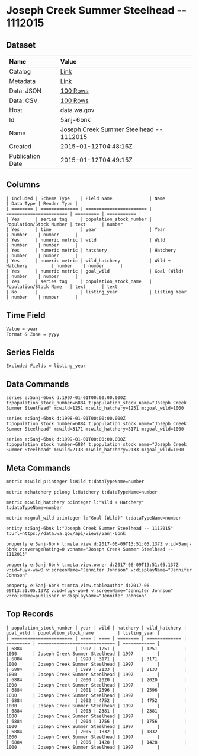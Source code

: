 # Joseph Creek Summer Steelhead -- 1112015

## Dataset

| Name | Value |
| :--- | :---- |
| Catalog | [Link](https://catalog.data.gov/dataset/joseph-creek-summer-steelhead-1112015-ced11) |
| Metadata | [Link](https://data.wa.gov/api/views/5anj-6bnk) |
| Data: JSON | [100 Rows](https://data.wa.gov/api/views/5anj-6bnk/rows.json?max_rows=100) |
| Data: CSV | [100 Rows](https://data.wa.gov/api/views/5anj-6bnk/rows.csv?max_rows=100) |
| Host | data.wa.gov |
| Id | 5anj-6bnk |
| Name | Joseph Creek Summer Steelhead -- 1112015 |
| Created | 2015-01-12T04:48:16Z |
| Publication Date | 2015-01-12T04:49:15Z |

## Columns

```ls
| Included | Schema Type    | Field Name              | Name                    | Data Type | Render Type |
| ======== | ============== | ======================= | ======================= | ========= | =========== |
| Yes      | series tag     | population_stock_number | Population/Stock Number | text      | number      |
| Yes      | time           | year                    | Year                    | number    | number      |
| Yes      | numeric metric | wild                    | Wild                    | number    | number      |
| Yes      | numeric metric | hatchery                | Hatchery                | number    | number      |
| Yes      | numeric metric | wild_hatchery           | Wild + Hatchery         | number    | number      |
| Yes      | numeric metric | goal_wild               | Goal (Wild)             | number    | number      |
| Yes      | series tag     | population_stock_name   | Population/Stock Name   | text      | text        |
| No       |                | listing_year            | Listing Year            | number    | number      |
```

## Time Field

```ls
Value = year
Format & Zone = yyyy
```

## Series Fields

```ls
Excluded Fields = listing_year
```

## Data Commands

```ls
series e:5anj-6bnk d:1997-01-01T00:00:00.000Z t:population_stock_number=6884 t:population_stock_name="Joseph Creek Summer Steelhead" m:wild=1251 m:wild_hatchery=1251 m:goal_wild=1000

series e:5anj-6bnk d:1998-01-01T00:00:00.000Z t:population_stock_number=6884 t:population_stock_name="Joseph Creek Summer Steelhead" m:wild=3171 m:wild_hatchery=3171 m:goal_wild=1000

series e:5anj-6bnk d:1999-01-01T00:00:00.000Z t:population_stock_number=6884 t:population_stock_name="Joseph Creek Summer Steelhead" m:wild=2133 m:wild_hatchery=2133 m:goal_wild=1000
```

## Meta Commands

```ls
metric m:wild p:integer l:Wild t:dataTypeName=number

metric m:hatchery p:long l:Hatchery t:dataTypeName=number

metric m:wild_hatchery p:integer l:"Wild + Hatchery" t:dataTypeName=number

metric m:goal_wild p:integer l:"Goal (Wild)" t:dataTypeName=number

entity e:5anj-6bnk l:"Joseph Creek Summer Steelhead -- 1112015" t:url=https://data.wa.gov/api/views/5anj-6bnk

property e:5anj-6bnk t:meta.view d:2017-06-09T13:51:05.137Z v:id=5anj-6bnk v:averageRating=0 v:name="Joseph Creek Summer Steelhead -- 1112015"

property e:5anj-6bnk t:meta.view.owner d:2017-06-09T13:51:05.137Z v:id=fuyk-waw8 v:screenName="Jennifer Johnson" v:displayName="Jennifer Johnson"

property e:5anj-6bnk t:meta.view.tableauthor d:2017-06-09T13:51:05.137Z v:id=fuyk-waw8 v:screenName="Jennifer Johnson" v:roleName=publisher v:displayName="Jennifer Johnson"
```

## Top Records

```ls
| population_stock_number | year | wild | hatchery | wild_hatchery | goal_wild | population_stock_name         | listing_year | 
| ======================= | ==== | ==== | ======== | ============= | ========= | ============================= | ============ | 
| 6884                    | 1997 | 1251 |          | 1251          | 1000      | Joseph Creek Summer Steelhead | 1997         | 
| 6884                    | 1998 | 3171 |          | 3171          | 1000      | Joseph Creek Summer Steelhead | 1997         | 
| 6884                    | 1999 | 2133 |          | 2133          | 1000      | Joseph Creek Summer Steelhead | 1997         | 
| 6884                    | 2000 | 2020 |          | 2020          | 1000      | Joseph Creek Summer Steelhead | 1997         | 
| 6884                    | 2001 | 2596 |          | 2596          | 1000      | Joseph Creek Summer Steelhead | 1997         | 
| 6884                    | 2002 | 4752 |          | 4752          | 1000      | Joseph Creek Summer Steelhead | 1997         | 
| 6884                    | 2003 | 2381 |          | 2381          | 1000      | Joseph Creek Summer Steelhead | 1997         | 
| 6884                    | 2004 | 1756 |          | 1756          | 1000      | Joseph Creek Summer Steelhead | 1997         | 
| 6884                    | 2005 | 1832 |          | 1832          | 1000      | Joseph Creek Summer Steelhead | 1997         | 
| 6884                    | 2006 | 1428 |          | 1428          | 1000      | Joseph Creek Summer Steelhead | 1997         | 
```